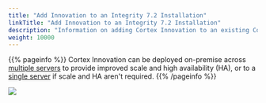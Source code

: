 ```yaml
---
title: "Add Innovation to an Integrity 7.2 Installation"
linkTitle: "Add Innovation to an Integrity 7.2 Installation"
description: "Information on adding Cortex Innovation to an existing Cortex Integrity 7.2 platform."
weight: 10000
---
```


{{% pageinfo %}}
Cortex Innovation can be deployed on-premise across [multiple servers](multiple-server-with-ha) to provide improved scale and high availability (HA), or to a [single server](single-server-without-ha) if scale and HA aren't required.
{{% /pageinfo %}}

<img src="/images/work-in-progress.jpg">
